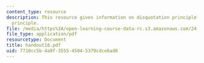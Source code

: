 ```yaml
---
content_type: resource
description: This resource gives information on disquotation principle, and translation
  principle.
file: /media/https%3A/open-learning-course-data-rc.s3.amazonaws.com/24-251-introduction-to-philosophy-of-language-spring-2005/7710cc5b4a9f355545045379cdce6ad0_handout18.pdf
file_type: application/pdf
resourcetype: Document
title: handout18.pdf
uid: 7710cc5b-4a9f-3555-4504-5379cdce6ad0
---
```

